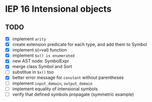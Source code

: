 # IEP 16 Intensional objects

## TODO
- [x] implement `arity`
- [x] create extension predicate for each type, and add them to Symbol
- [x] implement `$`(=val) function
- [x] implement `$x() is enumerated`
- [x] new AST node: SymbolExpr
- [x] merge class Symbol and Sort
- [ ] substitue in `$x()` too
- [x] better error message for `constant` without parentheses
- [ ] implement `input_domain`, `output_domain`
- [ ] implement equality of intensional symbols
- [ ] verify that defined symbols propagate (symmetric example)